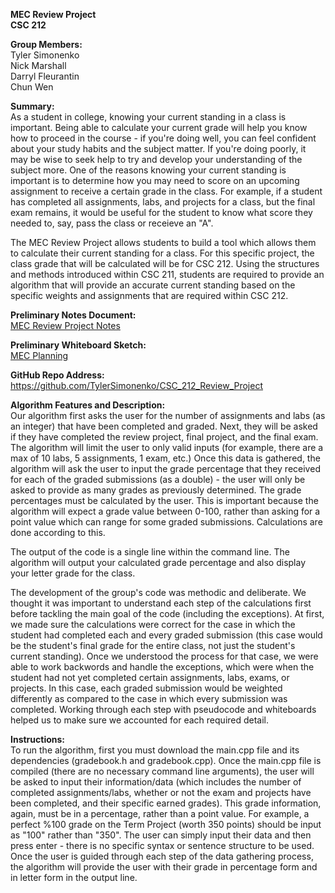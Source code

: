<b>MEC Review Project</b><br>
<b>CSC 212</b>

<b>Group Members:</b><br> 
Tyler Simonenko<br>
Nick Marshall<br>
Darryl Fleurantin<br>
Chun Wen<br>

<b>Summary:</b> <br>
As a student in college, knowing your current standing in a class is important. Being able to calculate your current grade will help you know how to proceed in the course - if you're doing well, you can feel confident about your study habits and the subject matter. If you're doing poorly, it may be wise to seek help to try and develop your understanding of the subject more. One of the reasons knowing your current standing is important is to determine how you may need to score on an upcoming assignment to receive a certain grade in the class. For example, if a student has completed all assignments, labs, and projects for a class, but the final exam remains, it would be useful for the student to know what score they needed to, say, pass the class or receieve an "A".

The MEC Review Project allows students to build a tool which allows them to calculate their current standing for a class. For this specific project, the class grade that will be calculated will be for CSC 212. Using the structures and methods introduced within CSC 211, students are required to provide an algorithm that will provide an accurate current standing based on the specific weights and assignments that are required within CSC 212.


<b>Preliminary Notes Document:</b><br>
[MEC Review Project Notes](https://github.com/TylerSimonenko/CSC_212_Review_Project/files/9883488/MEC.Review.Project.Notes.pdf)


<b>Preliminary Whiteboard Sketch:</b><br>
[MEC Planning](https://user-images.githubusercontent.com/68083538/198410520-940a4e30-887f-4d0b-9d44-dc6343940cc2.jpg)


<b>GitHub Repo Address:</b><br>
https://github.com/TylerSimonenko/CSC_212_Review_Project


<b>Algorithm Features and Description:</b><br>
Our algorithm first asks the user for the number of assignments and labs (as an integer) that have been completed and graded. Next, they will be asked if they have completed the review project, final project, and the final exam. The algorithm will limit the user to only valid inputs (for example, there are a max of 10 labs, 5 assignments, 1 exam, etc.) Once this data is gathered, the algorithm will ask the user to input the grade percentage that they received for each of the graded submissions (as a double) - the user will only be asked to provide as many grades as previously determined. The grade percentages must be calculated by the user. This is important because the algorithm will expect a grade value between 0-100, rather than asking for a point value which can range for some graded submissions. Calculations are done according to this.


The output of the code is a single line within the command line. The algorithm will output your calculated grade percentage and also display your letter grade for the class.


The development of the group's code was methodic and deliberate. We thought it was important to understand each step of the calculations first before tackling the main goal of the code (including the exceptions). At first, we made sure the calculations were correct for the case in which the student had completed each and every graded submission (this case would be the student's final grade for the entire class, not just the student's current standing). Once we understood the process for that case, we were able to work backwords and handle the exceptions, which were when the student had not yet completed certain assignments, labs, exams, or projects. In this case, each graded submission would be weighted differently as compared to the case in which every submission was completed. Working through each step with pseudocode and whiteboards helped us to make sure we accounted for each required detail. 


<b>Instructions:</b><br>
To run the algorithm, first you must download the main.cpp file and its dependencies (gradebook.h and gradebook.cpp). Once the main.cpp file is compiled (there are no necessary command line arguments), the user will be asked to input their information/data (which includes the number of completed assignments/labs, whether or not the exam and projects have been completed, and their specific earned grades). This grade information, again, must be in a percentage, rather than a point value. For example, a perfect %100 grade on the Term Project (worth 350 points) should be input as "100" rather than "350". The user can simply input their data and then press enter - there is no specific syntax or sentence structure to be used. Once the user is guided through each step of the data gathering process, the algorithm will provide the user with their grade in percentage form and in letter form in the output line. 
